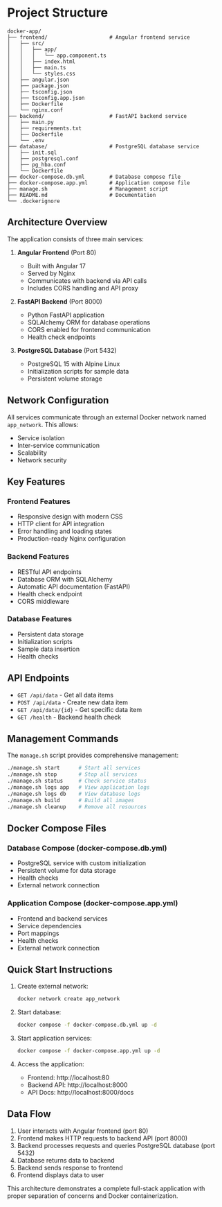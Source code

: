 # Project Structure

```
docker-app/
├── frontend/                    # Angular frontend service
│   ├── src/
│   │   ├── app/
│   │   │   └── app.component.ts
│   │   ├── index.html
│   │   ├── main.ts
│   │   └── styles.css
│   ├── angular.json
│   ├── package.json
│   ├── tsconfig.json
│   ├── tsconfig.app.json
│   ├── Dockerfile
│   └── nginx.conf
├── backend/                     # FastAPI backend service
│   ├── main.py
│   ├── requirements.txt
│   ├── Dockerfile
│   └── .env
├── database/                    # PostgreSQL database service
│   ├── init.sql
│   ├── postgresql.conf
│   ├── pg_hba.conf
│   └── Dockerfile
├── docker-compose.db.yml        # Database compose file
├── docker-compose.app.yml       # Application compose file
├── manage.sh                    # Management script
├── README.md                    # Documentation
└── .dockerignore
```

## Architecture Overview

The application consists of three main services:

1. **Angular Frontend** (Port 80)
   - Built with Angular 17
   - Served by Nginx
   - Communicates with backend via API calls
   - Includes CORS handling and API proxy

2. **FastAPI Backend** (Port 8000)
   - Python FastAPI application
   - SQLAlchemy ORM for database operations
   - CORS enabled for frontend communication
   - Health check endpoints

3. **PostgreSQL Database** (Port 5432)
   - PostgreSQL 15 with Alpine Linux
   - Initialization scripts for sample data
   - Persistent volume storage

## Network Configuration

All services communicate through an external Docker network named `app_network`. This allows:
- Service isolation
- Inter-service communication
- Scalability
- Network security

## Key Features

### Frontend Features
- Responsive design with modern CSS
- HTTP client for API integration
- Error handling and loading states
- Production-ready Nginx configuration

### Backend Features
- RESTful API endpoints
- Database ORM with SQLAlchemy
- Automatic API documentation (FastAPI)
- Health check endpoint
- CORS middleware

### Database Features
- Persistent data storage
- Initialization scripts
- Sample data insertion
- Health checks

## API Endpoints

- `GET /api/data` - Get all data items
- `POST /api/data` - Create new data item
- `GET /api/data/{id}` - Get specific data item
- `GET /health` - Backend health check

## Management Commands

The `manage.sh` script provides comprehensive management:

```bash
./manage.sh start      # Start all services
./manage.sh stop       # Stop all services
./manage.sh status     # Check service status
./manage.sh logs app   # View application logs
./manage.sh logs db    # View database logs
./manage.sh build      # Build all images
./manage.sh cleanup    # Remove all resources
```

## Docker Compose Files

### Database Compose (docker-compose.db.yml)
- PostgreSQL service with custom initialization
- Persistent volume for data storage
- Health checks
- External network connection

### Application Compose (docker-compose.app.yml)
- Frontend and backend services
- Service dependencies
- Port mappings
- Health checks
- External network connection

## Quick Start Instructions

1. Create external network:
   ```bash
   docker network create app_network
   ```

2. Start database:
   ```bash
   docker compose -f docker-compose.db.yml up -d
   ```

3. Start application services:
   ```bash
   docker compose -f docker-compose.app.yml up -d
   ```

4. Access the application:
   - Frontend: http://localhost:80
   - Backend API: http://localhost:8000
   - API Docs: http://localhost:8000/docs

## Data Flow

1. User interacts with Angular frontend (port 80)
2. Frontend makes HTTP requests to backend API (port 8000)
3. Backend processes requests and queries PostgreSQL database (port 5432)
4. Database returns data to backend
5. Backend sends response to frontend
6. Frontend displays data to user

This architecture demonstrates a complete full-stack application with proper separation of concerns and Docker containerization.

